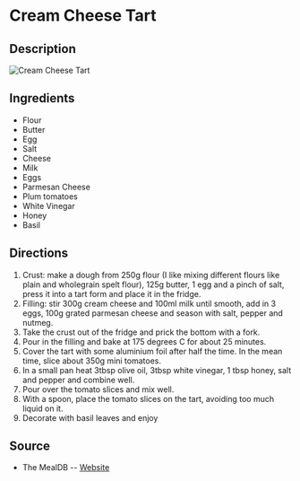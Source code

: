 # Cream Cheese Tart

## Description
![Cream Cheese Tart](https://www.themealdb.com/images/media/meals/wurrux1468416624.jpg "Cream Cheese Tart")

## Ingredients
- Flour
- Butter
- Egg
- Salt
- Cheese
- Milk
- Eggs
- Parmesan Cheese
- Plum tomatoes
- White Vinegar
- Honey
- Basil

## Directions
1. Crust: make a dough from 250g flour (I like mixing different flours like plain and wholegrain spelt flour), 125g butter, 1 egg and a pinch of salt, press it into a tart form and place it in the fridge. 
2. Filling: stir 300g cream cheese and 100ml milk until smooth, add in 3 eggs, 100g grated parmesan cheese and season with salt, pepper and nutmeg. 
3. Take the crust out of the fridge and prick the bottom with a fork. 
4. Pour in the filling and bake at 175 degrees C for about 25 minutes. 
5. Cover the tart with some aluminium foil after half the time. In the mean time, slice about 350g mini tomatoes. 
6. In a small pan heat 3tbsp olive oil, 3tbsp white vinegar, 1 tbsp honey, salt and pepper and combine well. 
7. Pour over the tomato slices and mix well. 
8. With a spoon, place the tomato slices on the tart, avoiding too much liquid on it. 
9. Decorate with basil leaves and enjoy

## Source

- The MealDB -- [Website](https://themealdb.com)
